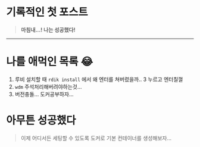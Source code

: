 # 기록적인 첫 포스트

  > 
  > **마침내...! 나는 성공했다!**
  > 

-----

# 나를 애먹인 목록 😂

1. 루비 설치할 때 `rdik install` 에서 왜 엔터를 쳐버렸을까.. 3 누르고 엔터칠껄
2. `wdm` 주석처리해버려야하는것...
3. 버전충돌... 도커공부하자...

# 아무튼 성공했다

> 이제 어디서든 세팅할 수 있도록 도커로 기본 컨테이너를 생성해보자...